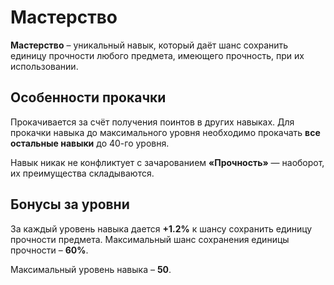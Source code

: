 # Мастерство

**Мастерство** – уникальный навык, который даёт шанс сохранить единицу прочности любого предмета, имеющего прочность, при их использовании.

## Особенности прокачки

Прокачивается за счёт получения поинтов в других навыках. Для прокачки навыка до максимального уровня необходимо прокачать **все остальные навыки** до 40-го уровня.

Навык никак не конфликтует с зачарованием **«Прочность»** — наоборот, их преимущества складываются.

## Бонусы за уровни

За каждый уровень навыка дается **+1.2%** к шансу сохранить единицу прочности предмета. Максимальный шанс сохранения единицы прочности – **60%**.

Максимальный уровень навыка – **50**.
